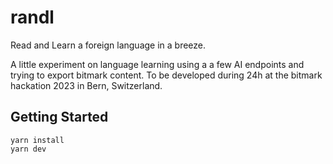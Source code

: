 # randl

Read and Learn a foreign language in a breeze.

A little experiment on language learning using a a few AI endpoints and trying to export bitmark content. To be developed during 24h at the bitmark hackation 2023 in Bern, Switzerland.

## Getting Started

```
yarn install
yarn dev
```
